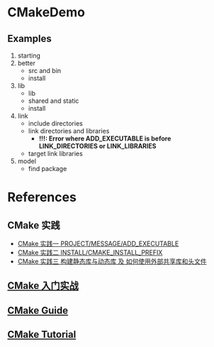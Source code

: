 # CMakeDemo

## Examples

1. starting
2. better
    - src and bin
    - install
3. lib
    - lib
    - shared and static
    - install
4. link
    - include directories
    - link directories and libraries
        - **!!!: Error where ADD_EXECUTABLE is before LINK_DIRECTORIES or LINK_LIBRARIES**
    - target link libraries
5. model
    - find package

# References

## CMake 实践

- [CMake 实践一 PROJECT/MESSAGE/ADD_EXECUTABLE](https://www.cnblogs.com/52php/p/5681745.html)
- [CMake 实践二 INSTALL/CMAKE_INSTALL_PREFIX](https://www.cnblogs.com/52php/p/5681751.html)
- [CMake 实践三 构建静态库与动态库 及 如何使用外部共享库和头文件](https://www.cnblogs.com/52php/p/5681751.html)

## [CMake 入门实战](https://www.hahack.com/codes/cmake/)

## [CMake Guide](https://cgold.readthedocs.io/en/latest/index.html)

## [CMake Tutorial](https://cmake.org/cmake/help/latest/guide/tutorial/index.html#cmake-tutorial)